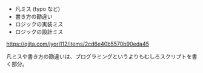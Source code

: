 -   凡ミス (typo など)
-   書き方の勘違い
-   ロジックの実装ミス
-   ロジックの設計ミス

https://qiita.com/jyori112/items/2cd6e40b5570b90eda45

凡ミスや書き方の勘違いは、プログラミングというよりもむしろスクリプトを書く部分。
